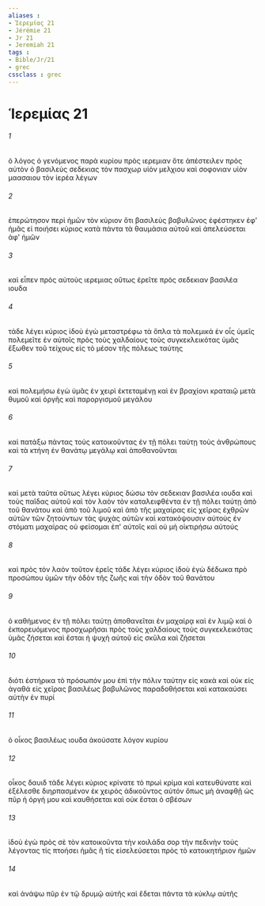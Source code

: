 ```yaml
---
aliases : 
- Ἱερεμίας 21
- Jérémie 21
- Jr 21
- Jeremiah 21
tags : 
- Bible/Jr/21
- grec
cssclass : grec
---
```


# Ἱερεμίας 21

###### 1
ὁ λόγος ὁ γενόμενος παρὰ κυρίου πρὸς ιερεμιαν ὅτε ἀπέστειλεν πρὸς αὐτὸν ὁ βασιλεὺς σεδεκιας τὸν πασχωρ υἱὸν μελχιου καὶ σοφονιαν υἱὸν μαασαιου τὸν ἱερέα λέγων
###### 2
ἐπερώτησον περὶ ἡμῶν τὸν κύριον ὅτι βασιλεὺς βαβυλῶνος ἐφέστηκεν ἐφ' ἡμᾶς εἰ ποιήσει κύριος κατὰ πάντα τὰ θαυμάσια αὐτοῦ καὶ ἀπελεύσεται ἀφ' ἡμῶν
###### 3
καὶ εἶπεν πρὸς αὐτοὺς ιερεμιας οὕτως ἐρεῖτε πρὸς σεδεκιαν βασιλέα ιουδα
###### 4
τάδε λέγει κύριος ἰδοὺ ἐγὼ μεταστρέφω τὰ ὅπλα τὰ πολεμικά ἐν οἷς ὑμεῖς πολεμεῖτε ἐν αὐτοῖς πρὸς τοὺς χαλδαίους τοὺς συγκεκλεικότας ὑμᾶς ἔξωθεν τοῦ τείχους εἰς τὸ μέσον τῆς πόλεως ταύτης
###### 5
καὶ πολεμήσω ἐγὼ ὑμᾶς ἐν χειρὶ ἐκτεταμένῃ καὶ ἐν βραχίονι κραταιῷ μετὰ θυμοῦ καὶ ὀργῆς καὶ παροργισμοῦ μεγάλου
###### 6
καὶ πατάξω πάντας τοὺς κατοικοῦντας ἐν τῇ πόλει ταύτῃ τοὺς ἀνθρώπους καὶ τὰ κτήνη ἐν θανάτῳ μεγάλῳ καὶ ἀποθανοῦνται
###### 7
καὶ μετὰ ταῦτα οὕτως λέγει κύριος δώσω τὸν σεδεκιαν βασιλέα ιουδα καὶ τοὺς παῖδας αὐτοῦ καὶ τὸν λαὸν τὸν καταλειφθέντα ἐν τῇ πόλει ταύτῃ ἀπὸ τοῦ θανάτου καὶ ἀπὸ τοῦ λιμοῦ καὶ ἀπὸ τῆς μαχαίρας εἰς χεῖρας ἐχθρῶν αὐτῶν τῶν ζητούντων τὰς ψυχὰς αὐτῶν καὶ κατακόψουσιν αὐτοὺς ἐν στόματι μαχαίρας οὐ φείσομαι ἐπ' αὐτοῖς καὶ οὐ μὴ οἰκτιρήσω αὐτούς
###### 8
καὶ πρὸς τὸν λαὸν τοῦτον ἐρεῖς τάδε λέγει κύριος ἰδοὺ ἐγὼ δέδωκα πρὸ προσώπου ὑμῶν τὴν ὁδὸν τῆς ζωῆς καὶ τὴν ὁδὸν τοῦ θανάτου
###### 9
ὁ καθήμενος ἐν τῇ πόλει ταύτῃ ἀποθανεῖται ἐν μαχαίρᾳ καὶ ἐν λιμῷ καὶ ὁ ἐκπορευόμενος προσχωρῆσαι πρὸς τοὺς χαλδαίους τοὺς συγκεκλεικότας ὑμᾶς ζήσεται καὶ ἔσται ἡ ψυχὴ αὐτοῦ εἰς σκῦλα καὶ ζήσεται
###### 10
διότι ἐστήρικα τὸ πρόσωπόν μου ἐπὶ τὴν πόλιν ταύτην εἰς κακὰ καὶ οὐκ εἰς ἀγαθά εἰς χεῖρας βασιλέως βαβυλῶνος παραδοθήσεται καὶ κατακαύσει αὐτὴν ἐν πυρί
###### 11
ὁ οἶκος βασιλέως ιουδα ἀκούσατε λόγον κυρίου
###### 12
οἶκος δαυιδ τάδε λέγει κύριος κρίνατε τὸ πρωὶ κρίμα καὶ κατευθύνατε καὶ ἐξέλεσθε διηρπασμένον ἐκ χειρὸς ἀδικοῦντος αὐτόν ὅπως μὴ ἀναφθῇ ὡς πῦρ ἡ ὀργή μου καὶ καυθήσεται καὶ οὐκ ἔσται ὁ σβέσων
###### 13
ἰδοὺ ἐγὼ πρὸς σὲ τὸν κατοικοῦντα τὴν κοιλάδα σορ τὴν πεδινὴν τοὺς λέγοντας τίς πτοήσει ἡμᾶς ἢ τίς εἰσελεύσεται πρὸς τὸ κατοικητήριον ἡμῶν
###### 14
καὶ ἀνάψω πῦρ ἐν τῷ δρυμῷ αὐτῆς καὶ ἔδεται πάντα τὰ κύκλῳ αὐτῆς
